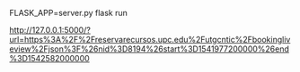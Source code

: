 FLASK_APP=server.py flask run

http://127.0.0.1:5000/?url=https%3A%2F%2Freservarecursos.upc.edu%2Futgcntic%2Fbookingliveview%2Fjson%3F%26nid%3D8194%26start%3D1541977200000%26end%3D1542582000000

